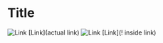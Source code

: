 # Title

![Link](image_at_the_start.png)
[Link](actual link)
![Link](image_in_the_middle.png)
[Link](! inside link)